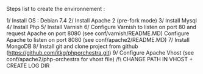 Steps list to create the environnement :

1/ Install OS : Debian 7.4
2/ Install Apache 2 (pre-fork mode)
3/ Install Mysql
4/ Install Php
5/ Install Varnish
6/ Configure Varnish to listen on port 80 and request Apache on port 8080 (see conf/varnish/README.MD)
   Configure Apache to listen on port 8080 (see conf/apache2/README.MD)
7/ Install MongoDB
8/ Install git and clone project from github (https://github.com/itkg/phporchestra.git)
9/ Configure Apache Vhost (see conf/apache2/php-orchestra for vhost file)
   /!\ CHANGE PATH IN VHOST + CREATE LOG DIR
